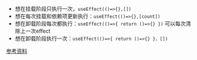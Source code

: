 - 想在挂载阶段只执行一次，`useEffect(()=>{},[])`
- 想在每次挂载和依赖项更新执行：`useEffect(()=>{},[count])`
- 想在卸载阶段每次都执行：`useEffect(()=>{ return ()=>{} })` 可以每次清除上一次effect
- 想在卸载阶段执行一次：`useEffect(()=>{ return ()=>{} }，[])`



[参考资料](https://juejin.cn/post/7158391177199222792)
